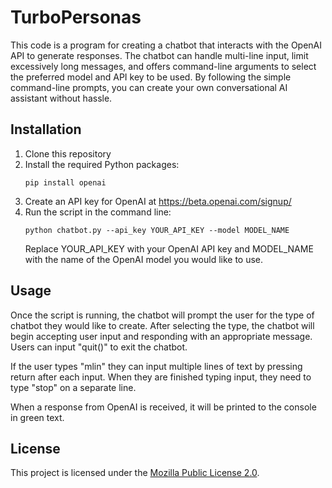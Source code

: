 # TurboPersonas
This code is a program for creating a chatbot that interacts with the OpenAI API to generate responses. The chatbot can handle multi-line input, limit excessively long messages, and offers command-line arguments to select the preferred model and API key to be used. By following the simple command-line prompts, you can create your own conversational AI assistant without hassle.

## Installation

1. Clone this repository
2. Install the required Python packages:
    ```
    pip install openai
    ```
3. Create an API key for OpenAI at https://beta.openai.com/signup/
4. Run the script in the command line:
    ```
    python chatbot.py --api_key YOUR_API_KEY --model MODEL_NAME
    ```
    Replace YOUR_API_KEY with your OpenAI API key and MODEL_NAME with the name of the OpenAI model you would like to use.

## Usage

Once the script is running, the chatbot will prompt the user for the type of chatbot they would like to create. After selecting the type, the chatbot will begin accepting user input and responding with an appropriate message. Users can input "quit()" to exit the chatbot.

If the user types "mlin" they can input multiple lines of text by pressing return after each input. When they are finished typing input, they need to type "stop" on a separate line.

When a response from OpenAI is received, it will be printed to the console in green text.

## License

This project is licensed under the [Mozilla Public License 2.0](./LICENSE).